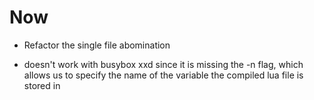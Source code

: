 # Now

- Refactor the single file abomination

- doesn't work with busybox xxd since it is missing the -n flag, which allows us
  to specify the name of the variable the compiled lua file is stored in
